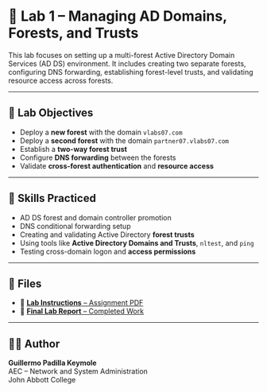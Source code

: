 # 🧪 Lab 1 – Managing AD Domains, Forests, and Trusts

This lab focuses on setting up a multi-forest Active Directory Domain Services (AD DS) environment. It includes creating two separate forests, configuring DNS forwarding, establishing forest-level trusts, and validating resource access across forests.

---

## 🧭 Lab Objectives

- Deploy a **new forest** with the domain `vlabs07.com`
- Deploy a **second forest** with the domain `partner07.vlabs07.com`
- Establish a **two-way forest trust**
- Configure **DNS forwarding** between the forests
- Validate **cross-forest authentication** and **resource access**

---

## 🔧 Skills Practiced

- AD DS forest and domain controller promotion
- DNS conditional forwarding setup
- Creating and validating Active Directory **forest trusts**
- Using tools like **Active Directory Domains and Trusts**, `nltest`, and `ping`
- Testing cross-domain logon and **access permissions**

---

## 📄 Files

- 📘 [**Lab Instructions** – Assignment PDF](./Lab1_Assignment_(Part_I)_Guillermo_Padilla_Keymole_Managing.pdf)
- 📝 [**Final Lab Report** – Completed Work](./Lab1_Assignment_(Part_I)_Guillermo_Padilla_Keymole.pdf)

---

## 👨‍💻 Author

**Guillermo Padilla Keymole**  
AEC – Network and System Administration  
John Abbott College
